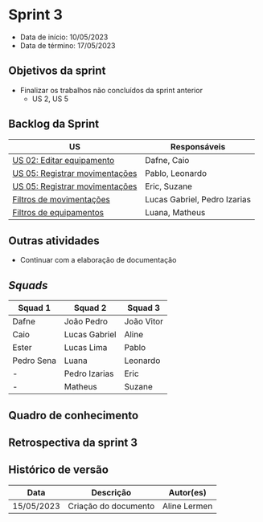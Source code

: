 # Sprint 3

- Data de início: 10/05/2023
- Data de término: 17/05/2023

## Objetivos da sprint
* Finalizar os trabalhos não concluídos da sprint anterior
    * US 2, US 5


## Backlog da Sprint
|**US**|**Responsáveis**|
|--------|-------------|
| [US 02: Editar equipamento](https://github.com/fga-eps-mds/2023-1-Alectrion-DOC/issues/36)       |Dafne, Caio|
| [US 05: Registrar movimentações](https://github.com/fga-eps-mds/2023-1-alectrion-doc/issues/50)  |Pablo, Leonardo|
| [US 05: Registrar movimentações](https://github.com/fga-eps-mds/2023-1-alectrion-doc/issues/50)  |Eric, Suzane|
| [Filtros de movimentações](https://github.com/fga-eps-mds/2023-1-Alectrion-DOC/issues/81)        |Lucas Gabriel, Pedro Izarias|
| [Filtros de equipamentos](https://github.com/fga-eps-mds/2023-1-alectrion-doc/issues/84)         |Luana, Matheus|


## Outras atividades
* Continuar com a elaboração de documentação

## *Squads*
|**Squad 1** |**Squad 2**     |**Squad 3**|
|------------|----------------|-----------|
| Dafne      | João Pedro     | João Vitor
| Caio       | Lucas Gabriel  | Aline
| Ester      | Lucas Lima     | Pablo
| Pedro Sena | Luana          | Leonardo
|     -      | Pedro Izarias  | Eric
|     -      | Matheus        | Suzane


## Quadro de conhecimento

## Retrospectiva da sprint 3


## Histórico de versão

|**Data**|**Descrição**|**Autor(es)**|
|--------|-------------|--------------|
| 15/05/2023 | Criação do documento | Aline Lermen |